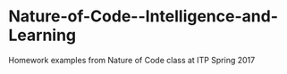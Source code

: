 # Nature-of-Code--Intelligence-and-Learning
Homework examples from Nature of Code class at ITP Spring 2017

